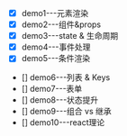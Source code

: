 - [x] demo1---元素渲染
- [x] demo2---组件&props
- [x] demo3---state & 生命周期
- [x] demo4---事件处理
- [x] demo5---条件渲染
- [] demo6---列表 & Keys
- [] demo7---表单
- [] demo8---状态提升
- [] demo9---组合 vs 继承
- [] demo10---react理论


